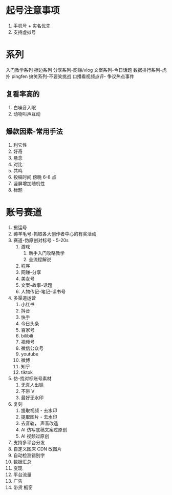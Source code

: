# 起号注意事项

1. 手机号 + 实名优先
1. 支持虚拟号

# 系列

入门教学系列
擦边系列
分享系列-网赚/vlog
文案系列-今日话题
数据排行系列-虎扑 pingfen
搞笑系列-不要笑挑战
口播看视频点评-
争议热点事件





## 复看率高的

1. 白噪音入眠
2. 动物叫声互动

## 爆款因素-常用手法

1. 利它性
2. 好奇
3. 悬念
4. 对比
5. 共鸣
6. 投稿时间 傍晚 6-8 点
7. 竖屏增加随机性
8. 标题

# 账号赛道

1. 搬运号
1. 薅羊毛号-抓取各大创作者中心的有奖活动
1. 赛道-伪原创对标号 - 5-20s
   1. 游戏
      1. 新手入门攻略教学
      2. 全流程解说
   2. 程序
   3. 网赚-分享
   4. 美女号
   5. 文案-故事-话题
   6. 人物传记-笔记-读书号
1. 多渠道运营
   1. 小红书
   2. 抖音
   3. 快手
   4. 今日头条
   5. 百家号
   6. bilibili
   7. 视频号
   8. 微信公众号
   9. youtube
   10. 微博
   11. 知乎
   12. tiktok
1. 仿-找对标账号素材
   1. 无真人出镜
   2. 不带 V
   3. 最好无水印
1. 复刻
   1. 提取视频 - 去水印
   2. 提取图片 - 去水印
   3. 去音轨， 声音改造
   4. AI 仿写底稿文案过原创
   5. AI 视频过原创
1. 支持多平台分发
1. 自定义图床 CDN 改图片
1. 自动检测错别字
1. 数据汇总
1. 变现
1. 平台流量
1. 广告
1. 带货 橱窗
